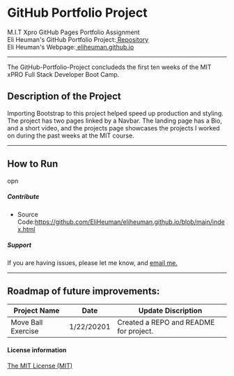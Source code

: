 # GitHub Portfolio Project
M.I.T Xpro GitHub Pages Portfolio Assignment<br>
Eli Heuman's GitHub Portfolio Project:<a href="https://github.com/EliHeuman/eliheuman.github.io"> Repository</a><br>
Eli Heuman's Webpage:<a href=https://eliheuman.github.io> eliheuman.github.io</a>
___

The GitHub-Portfolio-Project concludeds the first ten weeks of the MIT xPRO Full Stack Developer Boot Camp.

## Description of the Project 
Importing Bootstrap to this project helped speed up production and styling. The project has two pages linked by a Navbar. The landing page has a Bio, and a short video, and the projects page showcases the projects I worked on during the past weeks at the MIT course.
___
## How to Run
opn

##### Contribute
- Source Code:https://github.com/EliHeuman/eliheuman.github.io/blob/main/index.html

##### Support
If you are having issues, please let me know, and <a href="mailto:biz.elih@gmail.com"> email me.</a>
___
## Roadmap of future improvements:
Project Name | Date | Update Discription
-------------|------|--------------------
Move Ball Exercise | 1/22/20201 | Created a REPO and README for project.

#### License information

<a href="http://eliheuman.github.io/License.txt">The MIT License (MIT)</a>
